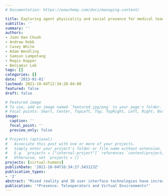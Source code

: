 ```yaml
---
# Documentation: https://wowchemy.com/docs/managing-content/

title: Exploring agent physicality and social presence for medical team training
subtitle: ''
summary: ''
authors:
- Joon Hao Chuah
- Andrew Robb
- Casey White
- Adam Wendling
- Samsun Lampotang
- Regis Kopper
- Benjamin Lok
tags: []
categories: []
date: '2013-01-01'
lastmod: 2021-10-04T12:34:28-04:00
featured: false
draft: false

# Featured image
# To use, add an image named `featured.jpg/png` to your page's folder.
# Focal points: Smart, Center, TopLeft, Top, TopRight, Left, Right, BottomLeft, Bottom, BottomRight.
image:
  caption: ''
  focal_point: ''
  preview_only: false

# Projects (optional).
#   Associate this post with one or more of your projects.
#   Simply enter your project's folder or file name without extension.
#   E.g. `projects = ["internal-project"]` references `content/project/deep-learning/index.md`.
#   Otherwise, set `projects = []`.
projects: [virtual-humans]
publishDate: '2021-10-04T16:34:27.543123Z'
publication_types:
- '2'
abstract: "Mixed reality and 3D user interface technologies have increased the immersion, presence, and physicality of user interactions. These technologies can also increase the physicality of embodied conversational agents (ECAs) by making the ECAs occupy and interact with the physical space. We propose that increasing the physicality of an ECA can increase the ECA's social presence, that is, the feeling that the ECA is a real person. In this paper, we examine existing research and formalize the idea of ECA physicality. We also explored the relationship between physicality and social presence by conducting two user studies (n = 18 and n = 29). Both user studies took place in a medical team training context and involved virtual human ECAs as fellow team members. The first study's results suggested that increasing physicality increased social presence and elicited more realistic behavior. The second study's results suggested that individual dimensions of physicality affect social presence to different extents."
publication: '*Presence: Teleoperators and Virtual Environments*'
---
```

